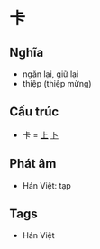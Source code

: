 # 卡

## Nghĩa

* ngăn lại, giữ lại
* thiệp (thiệp mừng)

## Cấu trúc
* 卡 = [上](上.md) [卜](卜.md)

## Phát âm

* Hán Việt: tạp

## Tags
* Hán Việt

<script>window.HANZI_FIELD='卡';</script>
